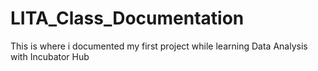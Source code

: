 # LITA_Class_Documentation
This is where i documented my first project while learning Data Analysis with Incubator Hub

